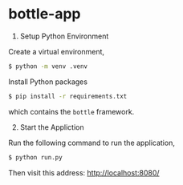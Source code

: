 # bottle-app

1. Setup Python Environment


Create a virtual environment,
```bash
$ python -m venv .venv
```

Install Python packages
```bash
$ pip install -r requirements.txt
```
which contains the `bottle` framework.


2. Start the Appliction

Run the following command to run the application,
```bash
$ python run.py
```

Then visit this address: [http://localhost:8080/](http://localhost:8080/)
